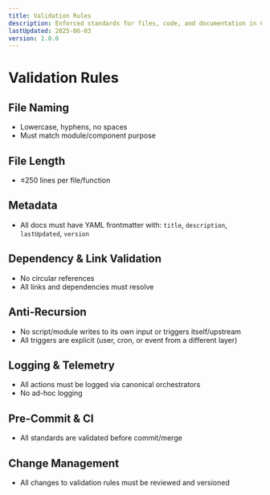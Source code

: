```yaml
---
title: Validation Rules
description: Enforced standards for files, code, and documentation in CLARITY_ENGINE.
lastUpdated: 2025-06-03
version: 1.0.0
---
```


# Validation Rules

## File Naming
- Lowercase, hyphens, no spaces
- Must match module/component purpose

## File Length
- ≤250 lines per file/function

## Metadata
- All docs must have YAML frontmatter with: `title`, `description`, `lastUpdated`, `version`

## Dependency & Link Validation
- No circular references
- All links and dependencies must resolve

## Anti-Recursion
- No script/module writes to its own input or triggers itself/upstream
- All triggers are explicit (user, cron, or event from a different layer)

## Logging & Telemetry
- All actions must be logged via canonical orchestrators
- No ad-hoc logging

## Pre-Commit & CI
- All standards are validated before commit/merge

## Change Management
- All changes to validation rules must be reviewed and versioned 